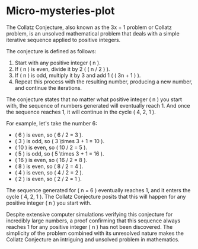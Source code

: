 # Micro-mysteries-plot


The Collatz Conjecture, also known as the 3x + 1 problem or Collatz problem, is an unsolved mathematical problem that deals with a simple iterative sequence applied to positive integers.

The conjecture is defined as follows:

1. Start with any positive integer \( n \).
2. If \( n \) is even, divide it by 2 ( \( n / 2 \) ).
3. If \( n \) is odd, multiply it by 3 and add 1 ( \( 3n + 1 \) ).
4. Repeat this process with the resulting number, producing a new number, and continue the iterations.

The conjecture states that no matter what positive integer \( n \) you start with, the sequence of numbers generated will eventually reach 1. And once the sequence reaches 1, it will continue in the cycle \( 4, 2, 1 \).

For example, let's take the number 6:

- \( 6 \) is even, so \( 6 / 2 = 3 \).
- \( 3 \) is odd, so \( 3 \times 3 + 1 = 10 \).
- \( 10 \) is even, so \( 10 / 2 = 5 \).
- \( 5 \) is odd, so \( 5 \times 3 + 1 = 16 \).
- \( 16 \) is even, so \( 16 / 2 = 8 \).
- \( 8 \) is even, so \( 8 / 2 = 4 \).
- \( 4 \) is even, so \( 4 / 2 = 2 \).
- \( 2 \) is even, so \( 2 / 2 = 1 \).

The sequence generated for \( n = 6 \) eventually reaches 1, and it enters the cycle \( 4, 2, 1 \). The Collatz Conjecture posits that this will happen for any positive integer \( n \) you start with.

Despite extensive computer simulations verifying this conjecture for incredibly large numbers, a proof confirming that this sequence always reaches 1 for any positive integer \( n \) has not been discovered. The simplicity of the problem combined with its unresolved nature makes the Collatz Conjecture an intriguing and unsolved problem in mathematics.
